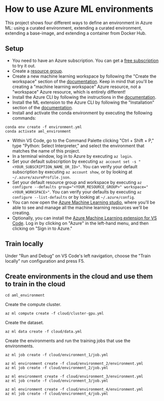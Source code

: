 # How to use Azure ML environments

This project shows four different ways to define an environment in Azure ML: using a curated environment, extending a curated environment, extending a base-image, and extending a container from Docker Hub.

## Setup

- You need to have an Azure subscription. You can get a [free subscription](https://azure.microsoft.com/en-us/free) to try it out.
- Create a [resource group](https://docs.microsoft.com/en-us/azure/azure-resource-manager/management/manage-resource-groups-portal).
- Create a new machine learning workspace by following the "Create the workspace" section of the [documentation](https://docs.microsoft.com/en-us/azure/machine-learning/quickstart-create-resources). Keep in mind that you'll be creating a "machine learning workspace" Azure resource, not a "workspace" Azure resource, which is entirely different!
- Install the Azure CLI by following the instructions in the [documentation](https://docs.microsoft.com/en-us/cli/azure/install-azure-cli).
- Install the ML extension to the Azure CLI by following the "Installation" section of the [documentation](https://docs.microsoft.com/en-us/azure/machine-learning/how-to-configure-cli).
- Install and activate the conda environment by executing the following commands:

```
conda env create -f environment.yml
conda activate aml_environment
```

- Within VS Code, go to the Command Palette clicking "Ctrl + Shift + P," type "Python: Select Interpreter," and select the environment that matches the name of this project.
- In a terminal window, log in to Azure by executing `az login`.
- Set your default subscription by executing `az account set -s "<YOUR_SUBSCRIPTION_NAME_OR_ID>"`. You can verify your default subscription by executing `az account show`, or by looking at `~/.azure/azureProfile.json`.
- Set your default resource group and workspace by executing `az configure --defaults group="<YOUR_RESOURCE_GROUP>" workspace="<YOUR_WORKSPACE>"`. You can verify your defaults by executing `az configure --list-defaults` or by looking at `~/.azure/config`.
- You can now open the [Azure Machine Learning studio](https://ml.azure.com/), where you'll be able to see and manage all the machine learning resources we'll be creating.
- Optionally, you can install the [Azure Machine Learning extension for VS Code](https://marketplace.visualstudio.com/items?itemName=ms-toolsai.vscode-ai). Log in by clicking on "Azure" in the left-hand menu, and then clicking on "Sign in to Azure."

## Train locally

Under "Run and Debug" on VS Code's left navigation, choose the "Train locally" run configuration and press F5.

## Create environments in the cloud and use them to train in the cloud

```
cd aml_environment
```

Create the compute cluster.

```
az ml compute create -f cloud/cluster-gpu.yml
```

Create the dataset.

```
az ml data create -f cloud/data.yml
```

Create the environments and run the training jobs that use the environments.

```
az ml job create -f cloud/environment_1/job.yml
```

```
az ml environment create -f cloud/environment_2/environment.yml
az ml job create -f cloud/environment_2/job.yml
```

```
az ml environment create -f cloud/environment_3/environment.yml
az ml job create -f cloud/environment_3/job.yml
```

```
az ml environment create -f cloud/environment_4/environment.yml
az ml job create -f cloud/environment_4/job.yml
```
